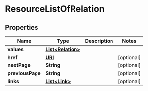 

# ResourceListOfRelation

## Properties

Name | Type | Description | Notes
------------ | ------------- | ------------- | -------------
**values** | [**List&lt;Relation&gt;**](Relation.md) |  | 
**href** | [**URI**](URI.md) |  |  [optional]
**nextPage** | **String** |  |  [optional]
**previousPage** | **String** |  |  [optional]
**links** | [**List&lt;Link&gt;**](Link.md) |  |  [optional]



